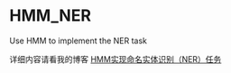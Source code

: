 # HMM_NER
Use HMM to implement the NER task

详细内容请看我的博客
[HMM实现命名实体识别（NER）任务](https://shanjuke001.github.io/2023/05/09/HMM%E5%AE%9E%E7%8E%B0%E5%91%BD%E5%90%8D%E5%AE%9E%E4%BD%93%E8%AF%86%E5%88%AB%EF%BC%88NER%EF%BC%89%E4%BB%BB%E5%8A%A1/)
